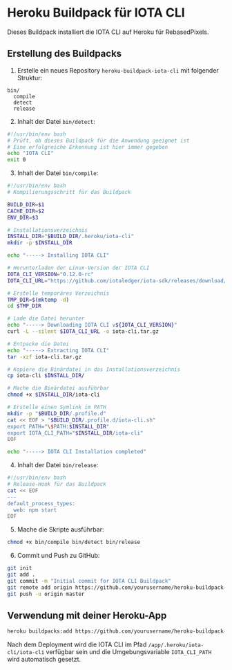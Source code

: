 # Heroku Buildpack für IOTA CLI

Dieses Buildpack installiert die IOTA CLI auf Heroku für RebasedPixels.

## Erstellung des Buildpacks

1. Erstelle ein neues Repository `heroku-buildpack-iota-cli` mit folgender Struktur:

```
bin/
  compile
  detect
  release
```

2. Inhalt der Datei `bin/detect`:

```bash
#!/usr/bin/env bash
# Prüft, ob dieses Buildpack für die Anwendung geeignet ist
# Eine erfolgreiche Erkennung ist hier immer gegeben
echo "IOTA CLI"
exit 0
```

3. Inhalt der Datei `bin/compile`:

```bash
#!/usr/bin/env bash
# Kompilierungsschritt für das Buildpack

BUILD_DIR=$1
CACHE_DIR=$2
ENV_DIR=$3

# Installationsverzeichnis
INSTALL_DIR="$BUILD_DIR/.heroku/iota-cli"
mkdir -p $INSTALL_DIR

echo "-----> Installing IOTA CLI"

# Herunterladen der Linux-Version der IOTA CLI
IOTA_CLI_VERSION="0.12.0-rc"
IOTA_CLI_URL="https://github.com/iotaledger/iota-sdk/releases/download/v${IOTA_CLI_VERSION}/iota-cli-linux-x64.tar.gz"

# Erstelle temporäres Verzeichnis
TMP_DIR=$(mktemp -d)
cd $TMP_DIR

# Lade die Datei herunter
echo "-----> Downloading IOTA CLI v${IOTA_CLI_VERSION}"
curl -L --silent $IOTA_CLI_URL -o iota-cli.tar.gz

# Entpacke die Datei
echo "-----> Extracting IOTA CLI"
tar -xzf iota-cli.tar.gz

# Kopiere die Binärdatei in das Installationsverzeichnis
cp iota-cli $INSTALL_DIR/

# Mache die Binärdatei ausführbar
chmod +x $INSTALL_DIR/iota-cli

# Erstelle einen Symlink im PATH
mkdir -p "$BUILD_DIR/.profile.d"
cat << EOF > "$BUILD_DIR/.profile.d/iota-cli.sh"
export PATH="\$PATH:$INSTALL_DIR"
export IOTA_CLI_PATH="$INSTALL_DIR/iota-cli"
EOF

echo "-----> IOTA CLI Installation completed"
```

4. Inhalt der Datei `bin/release`:

```bash
#!/usr/bin/env bash
# Release-Hook für das Buildpack
cat << EOF
---
default_process_types:
  web: npm start
EOF
```

5. Mache die Skripte ausführbar:

```bash
chmod +x bin/compile bin/detect bin/release
```

6. Commit und Push zu GitHub:

```bash
git init
git add .
git commit -m "Initial commit for IOTA CLI Buildpack"
git remote add origin https://github.com/yourusername/heroku-buildpack-iota-cli.git
git push -u origin master
```

## Verwendung mit deiner Heroku-App

```bash
heroku buildpacks:add https://github.com/yourusername/heroku-buildpack-iota-cli --app deine-app-name
```

Nach dem Deployment wird die IOTA CLI im Pfad `/app/.heroku/iota-cli/iota-cli` verfügbar sein und die Umgebungsvariable `IOTA_CLI_PATH` wird automatisch gesetzt. 